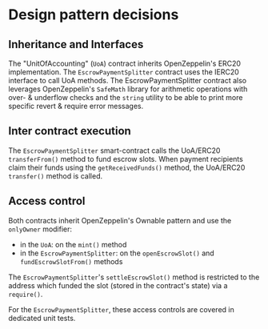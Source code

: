# Design pattern decisions

## Inheritance and Interfaces
The "UnitOfAccounting" (`UoA`) contract inherits OpenZeppelin's ERC20 implementation. The `EscrowPaymentSplitter` contract uses the IERC20 interface to call UoA methods. The EscrowPaymentSplitter contract also leverages OpenZeppelin's `SafeMath` library for arithmetic operations with over- & underflow checks and the `string` utility to be able to print more specific revert & require error messages.

## Inter contract execution
The `EscrowPaymentSplitter` smart-contract calls the UoA/ERC20 `transferFrom()` method to fund escrow slots. When payment recipients claim their funds using the `getReceivedFunds()` method, the UoA/ERC20 `transfer()` method is called.

## Access control
Both contracts inherit OpenZeppelin's Ownable pattern and use the `onlyOwner` modifier:
- in the `UoA`: on the `mint()` method
- in the `EscrowPaymentSplitter`: on the `openEscrowSlot()` and `fundEscrowSlotFrom()` methods

The `EscrowPaymentSplitter`'s `settleEscrowSlot()` method is restricted to the address which funded the slot (stored in the contract's state) via a `require()`.

For the `EscrowPaymentSplitter`, these access controls are covered in dedicated unit tests.